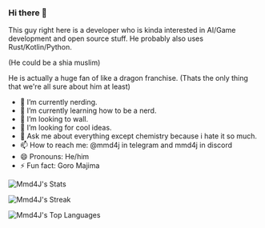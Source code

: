 ### Hi there 👋

This guy right here is a developer who is kinda interested in AI/Game development and open source stuff.
He probably also uses Rust/Kotlin/Python.

(He could be a shia muslim)

He is actually a huge fan of like a dragon franchise. (Thats the only thing that we're all sure about him at least)

- 🔭 I’m currently nerding.
- 🌱 I’m currently learning how to be a nerd.
- 👯 I’m looking to wall.
- 🤔 I’m looking for cool ideas.
- 💬 Ask me about everything except chemistry because i hate it so much.
- 📫 How to reach me: @mmd4j in telegram and mmd4j in discord
- 😄 Pronouns: He/him
- ⚡ Fun fact: Goro Majima

![Mmd4J's Stats](https://github-readme-stats.vercel.app/api?username=Mmd4J&theme=vue-dark&show_icons=true&hide_border=false&count_private=true)

![Mmd4J's Streak](https://github-readme-streak-stats.herokuapp.com/?user=Mmd4J&theme=vue-dark&hide_border=false)

![Mmd4J's Top Languages](https://github-readme-stats.vercel.app/api/top-langs/?username=Mmd4J&theme=vue-dark&show_icons=true&hide_border=false&layout=compact)
